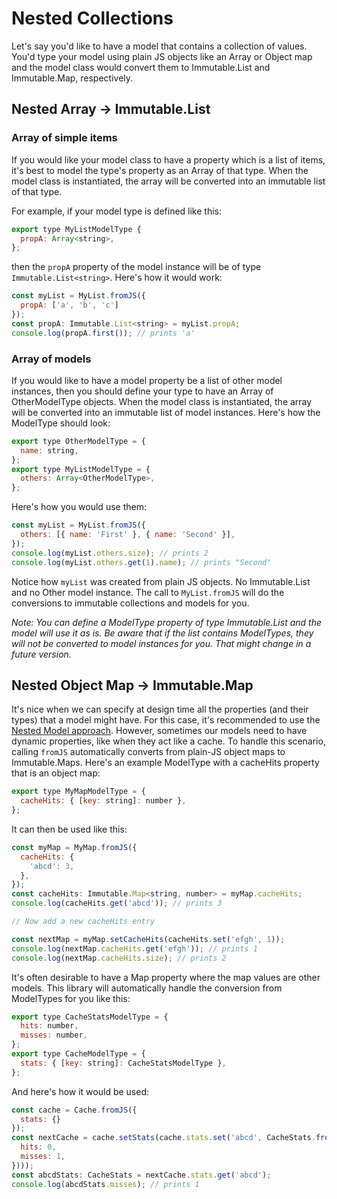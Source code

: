 # Nested Collections

Let's say you'd like to have a model that contains a collection of values. You'd type your model using plain JS objects like an Array or Object map and the model class would convert them to Immutable.List and Immutable.Map, respectively.

## Nested Array -> Immutable.List

### Array of simple items

If you would like your model class to have a property which is a list of items, it's best to model the type's property as an Array of that type. When the model class is instantiated, the array will be converted into an immutable list of that type.

For example, if your model type is defined like this:
```js
export type MyListModelType {
  propA: Array<string>,
};
```
then the `propA` property of the model instance will be of type `Immutable.List<string>`. Here's how it would work:
```js
const myList = MyList.fromJS({
  propA: ['a', 'b', 'c']
});
const propA: Immutable.List<string> = myList.propA;
console.log(propA.first()); // prints 'a'
```

### Array of models

If you would like to have a model property be a list of other model instances, then you should define your type to have an Array of OtherModelType objects. When the model class is instantiated, the array will be converted into an immutable list of model instances. Here's how the ModelType should look:
```js
export type OtherModelType = {
  name: string,
};
export type MyListModelType = {
  others: Array<OtherModelType>,
};
```
Here's how you would use them:
```js
const myList = MyList.fromJS({
  others: [{ name: 'First' }, { name: 'Second' }],
});
console.log(myList.others.size); // prints 2
console.log(myList.others.get(1).name); // prints "Second"
```
Notice how `myList` was created from plain JS objects. No Immutable.List and no Other model instance. The call to `MyList.fromJS` will do the conversions to immutable collections and models for you.

*Note: You can define a ModelType property of type Immutable.List and the model will use it as is. Be aware that if the list contains ModelTypes, they will not be converted to model instances for you. That might change in a future version.*

## Nested Object Map -> Immutable.Map

It's nice when we can specify at design time all the properties (and their types) that a model might have. For this case, it's recommended to use the [Nested Model approach](./nestedModels.md). However, sometimes our models need to have dynamic properties, like when they act like a cache. To handle this scenario, calling `fromJS` automatically converts from plain-JS object maps to Immutable.Maps.
Here's an example ModelType with a cacheHits property that is an object map:
```js
export type MyMapModelType = {
  cacheHits: { [key: string]: number },
};
```
It can then be used like this:
```js
const myMap = MyMap.fromJS({
  cacheHits: {
    'abcd': 3,
  },
});
const cacheHits: Immutable.Map<string, number> = myMap.cacheHits;
console.log(cacheHits.get('abcd')); // prints 3

// Now add a new cacheHits entry

const nextMap = myMap.setCacheHits(cacheHits.set('efgh', 1));
console.log(nextMap.cacheHits.get('efgh')); // prints 1
console.log(nextMap.cacheHits.size); // prints 2
```
It's often desirable to have a Map property where the map values are other models. This library will automatically handle the conversion from ModelTypes for you like this:
```js
export type CacheStatsModelType = {
  hits: number,
  misses: number,
};
export type CacheModelType = {
  stats: { [key: string]: CacheStatsModelType },
};
```
And here's how it would be used:
```js
const cache = Cache.fromJS({
  stats: {}
});
const nextCache = cache.setStats(cache.stats.set('abcd', CacheStats.fromJS({
  hits: 0,
  misses: 1,
})));
const abcdStats: CacheStats = nextCache.stats.get('abcd');
console.log(abcdStats.misses); // prints 1
```
